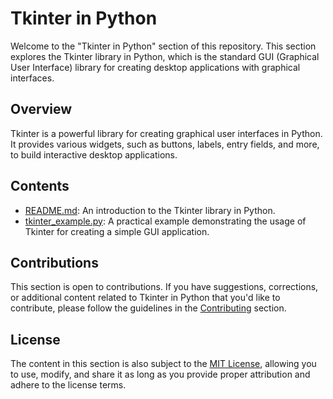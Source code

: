 # Tkinter in Python

Welcome to the "Tkinter in Python" section of this repository. This section explores the Tkinter library in Python, which is the standard GUI (Graphical User Interface) library for creating desktop applications with graphical interfaces.

## Overview

Tkinter is a powerful library for creating graphical user interfaces in Python. It provides various widgets, such as buttons, labels, entry fields, and more, to build interactive desktop applications.

## Contents

- [README.md](README.md): An introduction to the Tkinter library in Python.
- [tkinter_example.py](tkinter_example.py): A practical example demonstrating the usage of Tkinter for creating a simple GUI application.

## Contributions

This section is open to contributions. If you have suggestions, corrections, or additional content related to Tkinter in Python that you'd like to contribute, please follow the guidelines in the [Contributing](../../Contributing.md) section.

## License

The content in this section is also subject to the [MIT License](../../LICENSE), allowing you to use, modify, and share it as long as you provide proper attribution and adhere to the license terms.